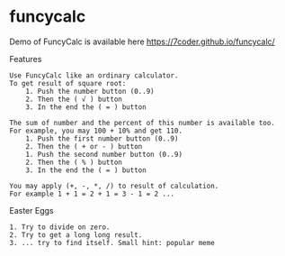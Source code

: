 # funcycalc

Demo of FuncyCalc is available here https://7coder.github.io/funcycalc/

Features

    Use FuncyCalc like an ordinary calculator.
    To get result of square root:
        1. Push the number button (0..9)
        2. Then the ( √ ) button
        3. In the end the ( = ) button
    
    The sum of number and the percent of this number is available too. 
    For example, you may 100 + 10% and get 110.
        1. Push the first number button (0..9)
        2. Then the ( + or - ) button
        1. Push the second number button (0..9)
        2. Then the ( % ) button
        3. In the end the ( = ) button
    
    You may apply (+, -, *, /) to result of calculation. 
    For example 1 + 1 = 2 + 1 = 3 - 1 = 2 ...

Easter Eggs

    1. Try to divide on zero.
    2. Try to get a long long result.
    3. ... try to find itself. Small hint: popular meme

